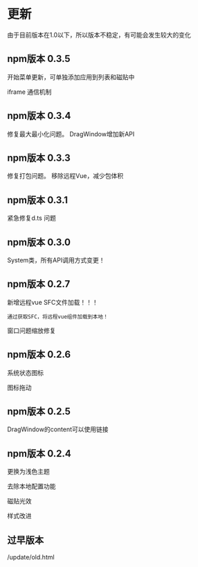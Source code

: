 <!--
 * @Author: zhangweiyuan-Royal
 * @LastEditTime: 2022-09-07 19:10:58
 * @Description: 
 * @FilePath: /vue3-win10-md/docs/update/README.md
-->


<!-- # Usage -->
# 更新 
由于目前版本在1.0以下，所以版本不稳定，有可能会发生较大的变化
## npm版本 0.3.5

开始菜单更新，可单独添加应用到列表和磁贴中

iframe 通信机制

## npm版本 0.3.4

修复最大最小化问题。
DragWindow增加新API

## npm版本 0.3.3

修复打包问题。
移除远程Vue，减少包体积

## npm版本 0.3.1

紧急修复d.ts 问题

## npm版本 0.3.0

System类，所有API调用方式变更！

## npm版本 0.2.7

新增远程vue SFC文件加载！！！

    通过获取SFC，将远程vue组件加载到本地！

窗口问题缩放修复

## npm版本 0.2.6

系统状态图标

图标拖动

## npm版本 0.2.5

DragWindow的content可以使用链接

## npm版本 0.2.4

更换为浅色主题

去除本地配置功能

磁贴光效

样式改进

## 过早版本

/update/old.html